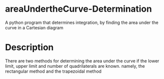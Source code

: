 # areaUndertheCurve-Determination
A python program that determines integration, by finding the area under the curve in a Cartesian diagram
# Description
There are two methods for determining the area under the curve if the lower limit, upper limit and number of quadrilaterals are known. namely, the rectangular method and the trapezoidal method

